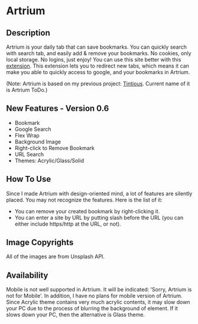 # Artrium
## Description
Artrium is your daily tab that can save bookmarks.
You can quickly search with search tab, and easily add & remove your bookmarks.
No cookies, only local storage. No logins, just enjoy!
You can use this site better with this [extension](https://chrome.google.com/webstore/detail/new-tab-redirect/icpgjfneehieebagbmdbhnlpiopdcmna?hl=en).
This extension lets you to redirect new tabs, which means it can make you able to quickly access to google, and your bookmarks in Artrium.

(Note: Artrium is based on my previous project: [Tintious](https://github.com/ldhan0715/artrium-todo). Current name of it is Artrium ToDo.)

## New Features - Version 0.6
- Bookmark
- Google Search
- Flex Wrap
- Background Image
- Right-click to Remove Bookmark
- URL Search
- Themes: Acrylic/Glass/Solid

## How To Use
Since I made Artrium with design-oriented mind, a lot of features are silently placed. You may not recognize the features.
Here is the list of it:
- You can remove your created bookmark by right-clicking it.
- You can enter a site by URL by putting slash before the URL (you can either include https/http at the URL, or not).

## Image Copyrights
All of the images are from Unsplash API.

## Availability
Mobile is not well supported in Artrium. It will be indicated: 'Sorry, Artrium is not for Mobile'. In addition, I have no plans for mobile version of Artrium.
Since Acrylic theme contains very much acrylic contents, it may slow down your PC due to the process of blurring the background of element. If it slows down your PC, then the alternative is Glass theme.
